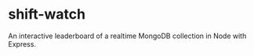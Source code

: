 shift-watch
===========

An interactive leaderboard of a realtime MongoDB collection in Node with Express.
